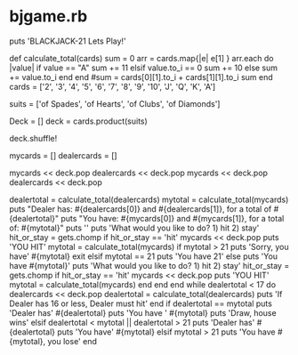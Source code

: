 bjgame.rb
=========
puts 'BLACKJACK-21 Lets Play!'

def calculate_total(cards)
sum = 0
arr = cards.map{|e| e[1] }
arr.each do |value|
 if value == "A"
 sum += 11
 elsif value.to_i == 0
 sum += 10
 else 
 sum += value.to_i
 end
end
  #sum = cards[0][1].to_i + cards[1][1].to_i
  sum
end
cards = ['2', '3', '4', '5', '6', '7', '8', '9', '10', 'J', 'Q', 'K', 'A']

suits = ['of Spades', 'of Hearts', 'of Clubs', 'of Diamonds']

Deck = []
deck = cards.product(suits)
 
 deck.shuffle!
 
 mycards = []
 dealercards = []
 
 mycards << deck.pop
 dealercards << deck.pop
  mycards << deck.pop
 dealercards << deck.pop
 
dealertotal = calculate_total(dealercards)
mytotal = calculate_total(mycards)
puts "Dealer has: #{dealercards[0]} and #{dealercards[1]}, for a total of #{dealertotal}"
puts "You have: #{mycards[0]} and #{mycards[1]}, for a total of: #{mytotal}"
puts ''
puts 'What would you like to do? 1) hit 2) stay'
hit_or_stay = gets.chomp
if hit_or_stay == 'hit'
   mycards << deck.pop
   puts 'YOU HIT'
   mytotal = calculate_total(mycards)
if mytotal > 21
   puts 'Sorry, you have' #{mytotal}
   exit
  elsif mytotal == 21
    puts 'You have 21'
  else
    puts 'You have #{mytotal}'
    puts 'What would you like to do? 1) hit 2) stay'
    hit_or_stay = gets.chomp
  if hit_or_stay == 'hit'
      mycards << deck.pop
      puts 'YOU HIT'
      mytotal = calculate_total(mycards)
   end
  end
 end
while dealertotal < 17 do
   dealercards << deck.pop
   dealertotal = calculate_total(dealercards)
   puts 'If Dealer has 16 or less, Dealer must hit'
end
if dealertotal == mytotal
  puts 'Dealer has' #{dealertotal}
  puts 'You have ' #{mytotal}
  puts 'Draw, house wins'
elsif dealertotal < mytotal || dealertotal > 21
  puts 'Dealer has' #{dealertotal}
  puts 'You have' #{mytotal} 
elsif mytotal > 21
  puts 'You have #{mytotal}, you lose'
end
